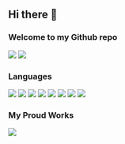 ## Hi there 👋
### Welcome to my Github repo
[![](https://img.shields.io/badge/projects-13-n)](#)
[![](https://img.shields.io/badge/repositories-30-n)](#)
### Languages
[![](https://img.shields.io/badge/-HTML5-yello?logo=html5)](#)
[![](https://img.shields.io/badge/-CSS3-n?logo=css3)](#)
[![](https://img.shields.io/badge/-Angular-yellow?logo=angular)](#)
[![](https://img.shields.io/badge/-react-blue?logo=react)](#)
[![](https://img.shields.io/badge/-JAVA-red?logo=java)](#)
[![](https://img.shields.io/badge/-ASP.NET--MVC-blue?logo=.net)](#)
[![](https://img.shields.io/badge/-Python-9cf?logo=python)](#)
[![](https://img.shields.io/badge/-Android-yellowgreen?logo=android)](#)

### My Proud Works
[![](https://img.shields.io/badge/-NMVC-n?style=for-the-badge)](#)

